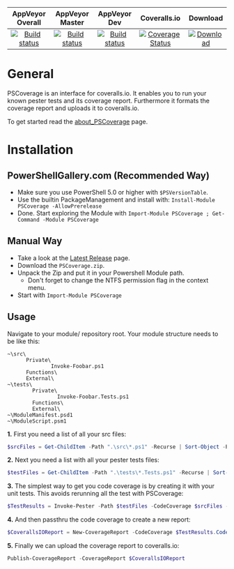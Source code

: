 | AppVeyor Overall | AppVeyor Master | AppVeyor Dev | Coveralls.io  | Download |
| :--------------: | :-------------: | :----------: | :-----------: | :--------:|
| [![Build status](https://ci.appveyor.com/api/projects/status/h0qu0s5xla6gt5x3?svg=true)](https://ci.appveyor.com/project/OCram85/PSCoverage) | [![Build status](https://ci.appveyor.com/api/projects/status/h0qu0s5xla6gt5x3/branch/master?svg=true)](https://ci.appveyor.com/project/OCram85/PSCoverage/branch/master) | [![Build status](https://ci.appveyor.com/api/projects/status/h0qu0s5xla6gt5x3/branch/dev?svg=true)](https://ci.appveyor.com/project/OCram85/PSCoverage/branch/dev) | [![Coverage Status](https://coveralls.io/repos/github/OCram85/PSCoverage/badge.svg?branch=master)](https://coveralls.io/github/OCram85/PSCoverage?branch=master) | [![Download](https://img.shields.io/badge/powershellgallery-PSCoverage-blue.svg)](https://www.powershellgallery.com/packages/PSCoverage)

General
=======

PSCoverage is an interface for coveralls.io. It enables you to run your known pester tests and its coverage report.
Furthermore it formats the coverage report and uploads it to coveralls.io.

To get started read the [about_PSCoverage](/src/en-US/about_PSCoverage.help.txt) page.

Installation
============


PowerShellGallery.com (Recommended Way)
---------------------------------------

* Make sure you use PowerShell 5.0 or higher with `$PSVersionTable`.
* Use the builtin PackageManagement and install with: `Install-Module PSCoverage -AllowPrerelease`
* Done. Start exploring the Module with `Import-Module PSCoverage ; Get-Command -Module PSCoverage`

Manual Way
----------

* Take a look at the [Latest Release](https://github.com/OCram85/PSCoverage/releases/latest) page.
* Download the `PSCoverage.zip`.
* Unpack the Zip and put it in your Powershell Module path.
  * Don't forget to change the NTFS permission flag in the context menu.
* Start with `Import-Module PSCoverage`

Usage
-----

Navigate to your module/ repository root. Your module structure needs to be like this:

```console
~\src\
      Private\
              Invoke-Foobar.ps1
      Functions\
      External\
~\tests\
        Private\
                Invoke-Foobar.Tests.ps1
        Functions\
        External\
~\ModuleManifest.psd1
~\ModuleScript.psm1
```

**1.** First you need a list of all your src files:

```powershell
$srcFiles = Get-ChildItem -Path ".\src\*.ps1" -Recurse | Sort-Object -Property 'Name' | Select-Object -ExpandProperty 'FullName'
```

**2.** Next you need a list with all your pester tests files:

```powershell
$testFiles = Get-ChildItem -Path ".\tests\*.Tests.ps1" -Recurse | Sort-Object -Property 'Name' | Select-Object -ExpandProperty 'FullName'
```

**3.** The simplest way to get you code coverage is by creating it with your unit tests. This avoids rerunning all
the test with PSCoverage:

```powershell
$TestResults = Invoke-Pester -Path $testFiles -CodeCoverage $srcFiles -PassThru
```

**4.** And then passthru the code coverage to create a new report:

```powershell
$CoverallsIOReport = New-CoverageReport -CodeCoverage $TestResults.CodeCoverage -RepoToken '123456' -ModuleRoot $PWD
```

**5.** Finally we can upload the coverage report to coveralls.io:

```powershell
Publish-CoverageReport -CoverageReport $CoverallsIOReport
```
